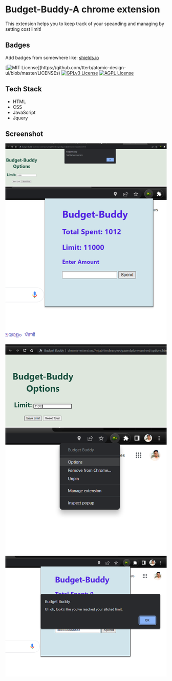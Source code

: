 
# Budget-Buddy-A chrome extension
This extension helps you to keep track of your speanding and managing by setting cost limit!

## Badges

Add badges from somewhere like: [shields.io](https://shields.io/)

[![MIT License](https://img.shields.io/apm/l/atomic-design-ui.svg?)](https://github.com/tterb/atomic-design-ui/blob/master/LICENSEs)
[![GPLv3 License](https://img.shields.io/badge/License-GPL%20v3-yellow.svg)](https://opensource.org/licenses/)
[![AGPL License](https://img.shields.io/badge/license-AGPL-blue.svg)](http://www.gnu.org/licenses/agpl-3.0)


## Tech Stack

* HTML
* CSS
* JavaScript
* Jquery


## Screenshot
 
![App Screenshot](ss1.png)
![App Screenshot](ss2.png)
![App Screenshot](ss3.png)
![App Screenshot](ss4.png)
![App Screenshot](ss5.png)



